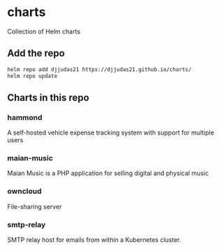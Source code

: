 # charts
Collection of Helm charts

## Add the repo

```sh
helm repo add djjudas21 https://djjudas21.github.io/charts/
helm repo update
```

## Charts in this repo

### hammond

A self-hosted vehicle expense tracking system with support for multiple users

### maian-music

Maian Music is a PHP application for selling digital and physical music

### owncloud

File-sharing server

### smtp-relay

SMTP relay host for emails from within a Kubernetes cluster.
